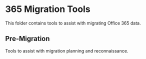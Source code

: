 # 365 Migration Tools

This folder contains tools to assist with migrating Office 365 data.

## Pre-Migration

Tools to assist with migration planning and reconnaissance.
